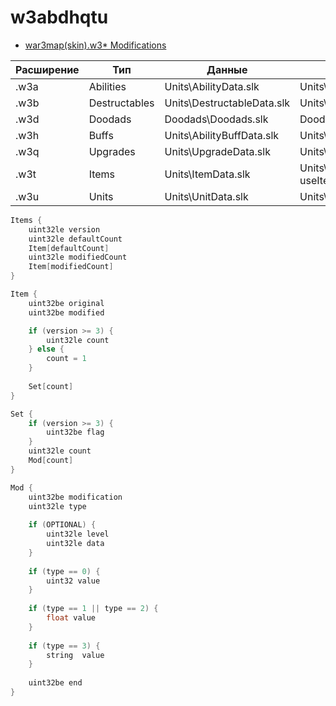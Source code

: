 # w3abdhqtu

- [war3map(skin).w3* Modifications](https://github.com/stijnherfst/HiveWE/wiki/war3map(skin).w3%2A-Modifications)

| Расширение | Тип           | Данные                     | Типы данных                                | OPTIONAL |
|------------|---------------|----------------------------|--------------------------------------------|----------|
| .w3a       | Abilities     | Units\AbilityData.slk      | Units\AbilityMetaData.slk                  | ✅        |
| .w3b       | Destructables | Units\DestructableData.slk | Units\DestructableMetaData.slk             |          |
| .w3d       | Doodads       | Doodads\Doodads.slk        | Doodads\DoodadMetaData.slk                 | ✅        |
| .w3h       | Buffs         | Units\AbilityBuffData.slk  | Units\AbilityBuffMetaData.slk              |          |
| .w3q       | Upgrades      | Units\UpgradeData.slk      | Units\UpgradeMetaData.slk                  | ✅        |
| .w3t       | Items         | Units\ItemData.slk         | Units\UnitMetaData.slk (where useItem = 1) |          |
| .w3u       | Units         | Units\UnitData.slk         | Units\UnitMetaData.slk                     |          |

```C++
Items {
    uint32le version
    uint32le defaultCount
    Item[defaultCount]
    uint32le modifiedCount
    Item[modifiedCount]
}

Item {
    uint32be original
	uint32be modified

	if (version >= 3) {
		uint32le count
	} else {
	    count = 1
	}
	
	Set[count]
}

Set {
    if (version >= 3) {
        uint32be flag
    }
    uint32le count
    Mod[count]   
}

Mod {
    uint32be modification
    uint32le type
    
    if (OPTIONAL) { 
        uint32le level
        uint32le data
    }
    
    if (type == 0) {
        uint32 value
    }
    
    if (type == 1 || type == 2) {
        float value
    }
    
    if (type == 3) {
        string	value
    }
    
    uint32be end
}

```